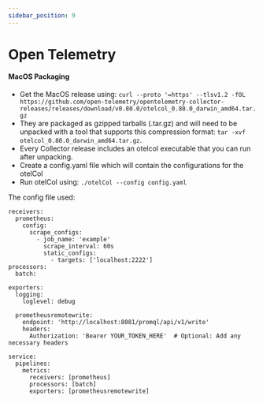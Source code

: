 ```yaml
---
sidebar_position: 9
---
```


# Open Telemetry

#### MacOS Packaging
- Get the MacOS release using: `curl --proto '=https' --tlsv1.2 -fOL https://github.com/open-telemetry/opentelemetry-collector-releases/releases/download/v0.80.0/otelcol_0.80.0_darwin_amd64.tar.gz`
- They are packaged as gzipped tarballs (.tar.gz) and will need to be unpacked with a tool that supports this compression format: `tar -xvf otelcol_0.80.0_darwin_amd64.tar.gz`.
- Every Collector release includes an otelcol executable that you can run after unpacking.
- Create a config.yaml file which will contain the configurations for the otelCol
- Run otelCol using: `./otelCol --config config.yaml`

The config file used: 
```
receivers:
  prometheus:
    config:
      scrape_configs:
        - job_name: 'example'
          scrape_interval: 60s
          static_configs:
            - targets: ['localhost:2222']
processors:
  batch:

exporters:
  logging:
    loglevel: debug

  prometheusremotewrite:
    endpoint: 'http://localhost:8081/promql/api/v1/write'
    headers:
      Authorization: 'Bearer YOUR_TOKEN_HERE'  # Optional: Add any necessary headers

service:
  pipelines:
    metrics:
      receivers: [prometheus]
      processors: [batch]
      exporters: [prometheusremotewrite]
```

